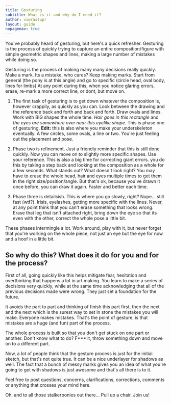 ```yaml
---
title: Gesturing
subtitle: What is it and why do I need it?
author: viwrastupr
layout: guide
nopagenav: true
---
```


You've probably heard of gesturing, but here's a quick refresher. Gesturing is the process of quickly trying to capture an entire composition/figure with simple geometric shapes and lines, making a large number of mistakes while doing so.

Gesturing is the process of making many many decisions really quickly. Make a mark. Its a mistake, who cares? Keep making marks. Start from general (the pony is at this angle) and go to specific (circle head, oval body, lines for limbs) At any point during this, when you notice glaring errors, erase, re-mark a more correct line, or dont, but move on.

1.  The first task of gesturing is to get down whatever the composition is, however crappily, as quickly as you can. Look between the drawing and the reference back and forth and back and forth. Draw ovals and lines. Work with BIG shapes the whole time. _Hair goes in this rectangle_ and _the eyes are somewhere over near this eyelike shape_. This is phase one of gesturing. **Edit:** this is also where you make your underskeleton eventually. A few circles, some ovals, a line or two. You're just feeling out the placement and pose.

2.  Phase two is refinement. Just a friendly reminder that this is still done quickly. Now you can move on to slightly more specific shapes. Use your reference. This is also a big time for correcting giant errors. you do this by taking a step back and looking at the composition as a whole for a few seconds. What stands out? What doesn't look right? You may have to erase the whole head, hair and eyes multiple times to get them in the right size/position/angle. But that's ok, because you've drawn it once before, you can draw it again. Faster and better each time.

3.  Phase three is detailsish. This is where you go slowly, right? Nope... still fast (wtf?). Irisis, eyelashes, getting more specific with the lines. Never, at any point think that you can't erase something that looks wrong. Erase that leg that isn't attached right, bring down the eye so that its even with the other, correct the whole pose a little bit.

These phases intermingle a lot. Work around, play with it, but never forget that you're working on the whole piece, not just an eye but the eye for now and a hoof in a little bit.

## So why do this? What does it do for you and for the process?

First of all, going quickly like this helps mitigate fear, hesitation and overthinking that happens a lot in art making. You learn to make a series of decisions very quickly, while at the same time acknowledging that all of the previous decisions made were wrong. They just set a foundation for the future.

It avoids the part to part and thinking of finish this part first, then the next and the next which is the surest way to set in stone the mistakes you will make. Everyone makes mistakes. That's the point of gesture, is that mistakes are a huge (and fun) part of the process.

The whole process is built so that you don't get stuck on one part or another. Don't know what to do? F\*\*\* it, throw something down and move on to a different part.

Now, a lot of people think that the gesture process is just for the initial sketch, but that's not quite true. It can be a nice underlayer for shadows as well. The fact that a bunch of messy marks gives you an idea of what you're going to get with shadows is just awesome and that's all there is to it.

Feel free to post questions, concerns, clarifications, corrections, comments or anything that crosses your mind here.

Oh, and to all those stalkerponies out there... Pull up a chair. Join us!
